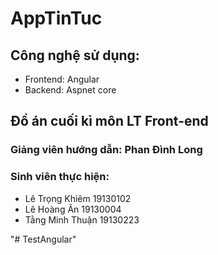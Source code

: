 ﻿# AppTinTuc
## Công nghệ sử dụng: 
- Frontend: Angular
- Backend: Aspnet core
## Đồ án cuối kì môn LT Front-end
### Giảng viên hướng dẫn: Phan Đình Long
### Sinh viên thực hiện:
- Lê Trọng Khiêm 19130102
- Lê Hoàng Ân 19130004
- Tằng Minh Thuận 19130223


"# TestAngular" 
